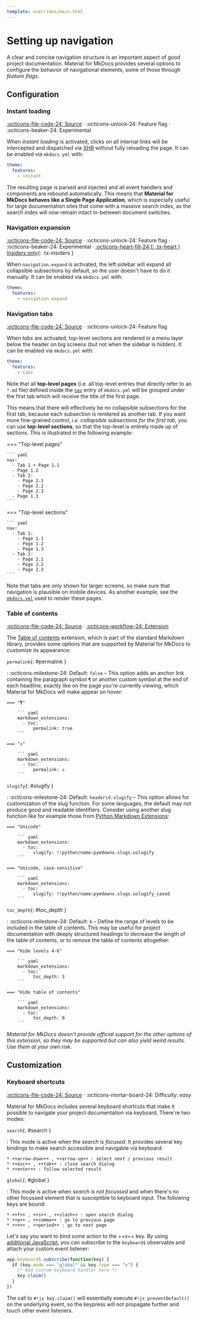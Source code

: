 ```yaml
---
template: overrides/main.html
---
```


# Setting up navigation

A clear and concise navigation structure is an important aspect of good project 
documentation. Material for MkDocs provides several options to configure the
behavior of navigational elements, some of those through _feature flags_.

## Configuration

### Instant loading

[:octicons-file-code-24: Source][1] · 
:octicons-unlock-24: Feature flag · 
:octicons-beaker-24: Experimental

When _instant loading_ is activated, clicks on all internal links will be
intercepted and dispatched via [XHR][2] without fully reloading the page. It
can be enabled via `mkdocs.yml` with:

``` yaml
theme:
  features:
    - instant
```

The resulting page is parsed and injected and all event handlers and components
are rebound automatically. This means that __Material for MkDocs behaves like a
Single Page Application__, which is especially useful for large documentation
sites that come with a massive search index, as the search index will now
remain intact in-between document switches.

  [1]: https://github.com/squidfunk/mkdocs-material/blob/master/src/assets/javascripts/integrations/instant/index.ts
  [2]: https://developer.mozilla.org/en-US/docs/Web/API/XMLHttpRequest

### Navigation expansion

[:octicons-file-code-24: Source][3] ·
:octicons-unlock-24: Feature flag ·
:octicons-beaker-24: Experimental ·
[:octicons-heart-fill-24:{: .tx-heart } Insiders only][3]{: .tx-insiders }

When `navigation.expand` is activated, the left sidebar will expand all
collapsible subsections by default, so the user doesn't have to do it manually.
It can be enabled via `mkdocs.yml` with:

``` yaml
theme:
  features:
    - navigation.expand
```

  [3]: ../insiders.md

### Navigation tabs

[:octicons-file-code-24: Source][4] · :octicons-unlock-24: Feature flag

When _tabs_ are activated, top-level sections are rendered in a menu layer
below the header on big screens (but not when the sidebar is hidden). It can be
enabled via `mkdocs.yml` with:

``` yaml
theme:
  features:
    - tabs
```

Note that all __top-level pages__ (i.e. all top-level entries that directly
refer to an `*.md` file) defined inside the [`nav`][5] entry of `mkdocs.yml`
will be grouped under the first tab which will receive the title of the first
page.

This means that there will effectively be no collapsible subsections for the
first tab, because each subsection is rendered as another tab. If you want more
fine-grained control, _i.e. collapsible subsections for the first tab_, you can
use __top-level sections__, so that the top-level is entirely made up of
sections. This is illustrated in the following example:

=== "Top-level pages"

    ``` yaml
    nav:
      - Tab 1 + Page 1.1
      - Page 1.2
      - Tab 2:
        - Page 2.1
        - Page 2.2
        - Page 2.3
      - Page 1.3
    ```

=== "Top-level sections"

    ``` yaml
    nav:
      - Tab 1:
        - Page 1.1
        - Page 1.2
        - Page 1.3
      - Tab 2:
        - Page 2.1
        - Page 2.2
        - Page 2.3
    ```

Note that tabs are only shown for larger screens, so make sure that navigation
is plausible on mobile devices. As another example, see the [`mkdocs.yml`][6]
used to render these pages.

  [4]: https://github.com/squidfunk/mkdocs-material/blob/master/src/partials/tabs.html
  [5]: https://www.mkdocs.org/user-guide/configuration/#nav
  [6]: https://github.com/squidfunk/mkdocs-material/blob/master/mkdocs.yml

### Table of contents

[:octicons-file-code-24: Source][7] · [:octicons-workflow-24: Extension][8]

The [Table of contents][9] extension, which is part of the standard Markdown
library, provides some options that are supported by Material for MkDocs to
customize its appearance:

`permalink`{: #permalink }

:   :octicons-milestone-24: Default: `false` – This option adds an anchor link
    containing the paragraph symbol `¶` or another custom symbol at the end of
    each headline, exactly like on the page you're currently viewing, which
    Material for MkDocs will make appear on hover:

    === "¶"

        ``` yaml
        markdown_extensions:
          - toc:
              permalink: true
        ```

    === "⚓︎"

        ``` yaml
        markdown_extensions:
          - toc:
              permalink: ⚓︎
        ```

`slugify`{: #slugify }

:   :octicons-milestone-24: Default: `headerid.slugify` – This option allows for 
    customization of the slug function. For some languages, the default may not
    produce good and readable identifiers. Consider using another slug function
    like for example those from [Python Markdown Extensions][10]:

    === "Unicode"

        ``` yaml
        markdown_extensions:
          - toc:
              slugify: !!python/name:pymdownx.slugs.uslugify
        ```

    === "Unicode, case-sensitive"

        ``` yaml
        markdown_extensions:
          - toc:
              slugify: !!python/name:pymdownx.slugs.uslugify_cased
        ```

`toc_depth`{: #toc_depth }

:   :octicons-milestone-24: Default: `6` – Define the range of levels to be
    included in the table of contents. This may be useful for project
    documentation with deeply structured headings to decrease the length of the
    table of contents, or to remove the table of contents altogether:

    === "Hide levels 4-6"

        ``` yaml
        markdown_extensions:
          - toc:
              toc_depth: 3
        ```

    === "Hide table of contents"

        ``` yaml
        markdown_extensions:
          - toc:
              toc_depth: 0
        ```

_Material for MkDocs doesn't provide official support for the other options of
this extension, so they may be supported but can also yield weird results. Use
them at your own risk._

  [7]: https://github.com/squidfunk/mkdocs-material/blob/master/src/partials/toc.html
  [8]: https://python-markdown.github.io/extensions/toc/
  [9]: https://python-markdown.github.io/extensions/toc/#usage
  [10]: https://facelessuser.github.io/pymdown-extensions/extras/slugs/

## Customization

### Keyboard shortcuts

[:octicons-file-code-24: Source][11] ·
:octicons-mortar-board-24: Difficulty: _easy_

Material for MkDocs includes several keyboard shortcuts that make it possible
to navigate your project documentation via keyboard. There're two modes:

`search`{: #search }

:   This mode is active when the _search is focused_. It provides several key
    bindings to make search accessible and navigable via keyboard:

    * ++arrow-down++ , ++arrow-up++ : select next / previous result
    * ++esc++ , ++tab++ : close search dialog
    * ++enter++ : follow selected result

`global`{: #global }

:   This mode is active when _search is not focussed_ and when there's no other
    focussed element that is susceptible to keyboard input. The following keys
    are bound:

    * ++f++ , ++s++ , ++slash++ : open search dialog
    * ++p++ , ++comma++ : go to previous page
    * ++n++ , ++period++ : go to next page

Let's say you want to bind some action to the ++x++ key. By using [additional
JavaScript][12], you can subscribe to the `keyboard$` observable and attach
your custom event listener:

``` js
app.keyboard$.subscribe(function(key) {
  if (key.mode === "global" && key.type === "x") {
    /* Add custom keyboard handler here */
    key.claim()
  }
})
```

The call to `#!js key.claim()` will essentially execute `#!js preventDefault()`
on the underlying event, so the keypress will not propagate further and touch
other event listeners.

  [11]: https://github.com/squidfunk/mkdocs-material/blob/master/src/assets/javascripts/integrations/keyboard/index.ts
  [12]: ../customization.md#additional-javascript
